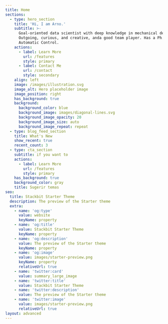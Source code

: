 ```yaml
---
title: Home
sections:
  - type: hero_section
    title: 'Hi, I am Arno.'
    subtitle: >-
      Goal-oriented data scientist with deep knowledge in mechanical design.
      Outgoing, curious, and creative, anda good team player. Has a Ph.D. in
      Automatic Control.
    actions:
      - label: Learn More
        url: /features
        style: primary
      - label: Contact Me
        url: /contact
        style: secondary
    align: left
    image: /images/illustration.svg
    image_alt: Hero placeholder image
    image_position: right
    has_background: true
    background:
      background_color: blue
      background_image: images/diagonal-lines.svg
      background_image_opacity: 20
      background_image_size: auto
      background_image_repeat: repeat
  - type: blog_feed_section
    title: What's New
    show_recent: true
    recent_count: 3
  - type: cta_section
    subtitle: if you want to
    actions:
      - label: Learn More
        url: /features
        style: primary
    has_background: true
    background_color: gray
    title: Sugerir temas
seo:
  title: Stackbit Starter Theme
  description: The preview of the Starter theme
  extra:
    - name: 'og:type'
      value: website
      keyName: property
    - name: 'og:title'
      value: Stackbit Starter Theme
      keyName: property
    - name: 'og:description'
      value: The preview of the Starter theme
      keyName: property
    - name: 'og:image'
      value: images/starter-preview.png
      keyName: property
      relativeUrl: true
    - name: 'twitter:card'
      value: summary_large_image
    - name: 'twitter:title'
      value: Stackbit Starter Theme
    - name: 'twitter:description'
      value: The preview of the Starter theme
    - name: 'twitter:image'
      value: images/starter-preview.png
      relativeUrl: true
layout: advanced
---
```

